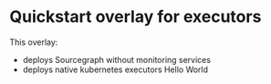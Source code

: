 # Quickstart overlay for executors

This overlay:

- deploys Sourcegraph without monitoring services
- deploys native kubernetes executors
Hello World
